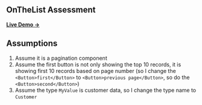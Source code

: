 
## OnTheList Assessment

[**Live Demo →**]()



## Assumptions

1. Assume it is a pagination component
2. Assume the first button is not only showing the top 10 records, it is showing first 10 records based on page number
(so I change the `<Button>first</Button>` to `<Button>previous page</Button>`, so do the `<Button>second</Button>`)
3. Assume the type `MyValue` is customer data, so I change the type name to `Customer`
